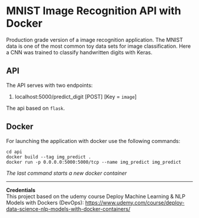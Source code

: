 # MNIST Image Recognition API with Docker
Production grade version of a image recognition application. The MNIST data is one of the most common toy data sets for image classification. Here a CNN was trained to classify handwritten digits with Keras.


## API
The API serves with two endpoints:
 1. localhost:5000/predict_digit [POST] [Key = `image`]

The api based on `flask`. 

## Docker
For launching the application  with docker use the following commands:

 `cd api`   
 `docker build --tag img_predict .`  
 `docker run -p 0.0.0.0:5000:5000/tcp --name img_predict img_predict`  

*The last command starts a new docker container*


***
**Credentials**  
This project based on the udemy course Deploy Machine Learning & NLP Models with Dockers (DevOps): https://www.udemy.com/course/deploy-data-science-nlp-models-with-docker-containers/
